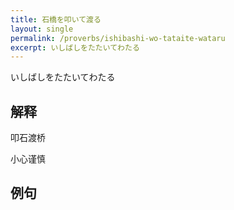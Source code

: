 ```yaml
---
title: 石橋を叩いて渡る
layout: single
permalink: /proverbs/ishibashi-wo-tataite-wataru
excerpt: いしばしをたたいてわたる
---
```


いしばしをたたいてわたる

## 解释

叩石渡桥

小心谨慎

## 例句

